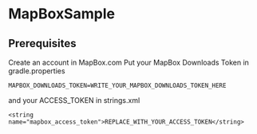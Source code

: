 # MapBoxSample

## Prerequisites

Create an account in MapBox.com
Put your MapBox Downloads Token in gradle.properties

```
MAPBOX_DOWNLOADS_TOKEN=WRITE_YOUR_MAPBOX_DOWNLOADS_TOKEN_HERE
```
and your ACCESS_TOKEN in strings.xml

```
<string name="mapbox_access_token">REPLACE_WITH_YOUR_ACCESS_TOKEN</string>
```
